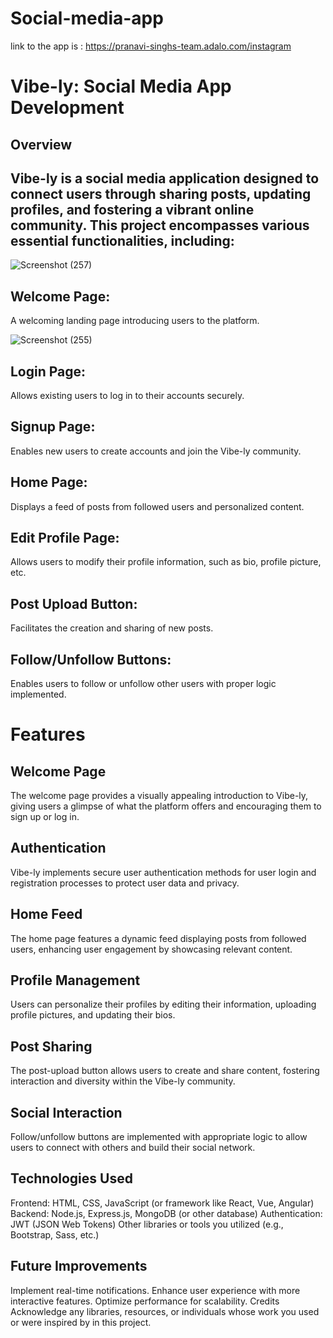 # Social-media-app

link to the app is :
https://pranavi-singhs-team.adalo.com/instagram
# Vibe-ly: Social Media App Development

## Overview

## Vibe-ly is a social media application designed to connect users through sharing posts, updating profiles, and fostering a vibrant online community. This project encompasses various essential functionalities, including:

![Screenshot (257)](https://github.com/pranavisingh8/social-media-app/assets/138822333/995726af-518a-4a61-be97-ebb35a641c46)

## Welcome Page: 
A welcoming landing page introducing users to the platform.

![Screenshot (255)](https://github.com/pranavisingh8/social-media-app/assets/138822333/dfab3814-8f81-49f8-b7fd-d9e225b026c6)
## Login Page: 
Allows existing users to log in to their accounts securely.
## Signup Page: 
Enables new users to create accounts and join the Vibe-ly community.
## Home Page: 
Displays a feed of posts from followed users and personalized content.
## Edit Profile Page: 
Allows users to modify their profile information, such as bio, profile picture, etc.
## Post Upload Button: 
Facilitates the creation and sharing of new posts.
## Follow/Unfollow Buttons: 
Enables users to follow or unfollow other users with proper logic implemented.

# Features
## Welcome Page
The welcome page provides a visually appealing introduction to Vibe-ly, giving users a glimpse of what the platform offers and encouraging them to sign up or log in.

## Authentication
Vibe-ly implements secure user authentication methods for user login and registration processes to protect user data and privacy.

## Home Feed
The home page features a dynamic feed displaying posts from followed users, enhancing user engagement by showcasing relevant content.

## Profile Management
Users can personalize their profiles by editing their information, uploading profile pictures, and updating their bios.

## Post Sharing
The post-upload button allows users to create and share content, fostering interaction and diversity within the Vibe-ly community.

## Social Interaction
Follow/unfollow buttons are implemented with appropriate logic to allow users to connect with others and build their social network.

## Technologies Used
Frontend: HTML, CSS, JavaScript (or framework like React, Vue, Angular)
Backend: Node.js, Express.js, MongoDB (or other database)
Authentication: JWT (JSON Web Tokens)
Other libraries or tools you utilized (e.g., Bootstrap, Sass, etc.)

## Future Improvements
Implement real-time notifications.
Enhance user experience with more interactive features.
Optimize performance for scalability.
Credits
Acknowledge any libraries, resources, or individuals whose work you used or were inspired by in this project.





